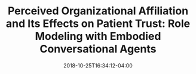 ---
name: "Percieved Affliation"
title: "Perceived Organizational Affiliation and Its Effects on Patient Trust: Role Modeling with Embodied Conversational Agents"
project: null
event: "Patient Education and Counseling 100(9):1730-37"
authors: 
- name: "Zhang, Z."
- name: "Bickmore, T."
- name: "Paasche-Orlow, M."
year: 2017
resources: null
external_url: null
date: 2018-10-25T16:34:12-04:00
draft: false
---